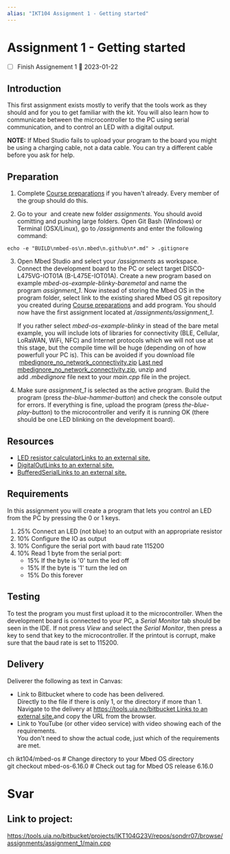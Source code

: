 ```yaml
---
alias: "IKT104 Assignment 1 - Getting started"
---
```


# Assignment 1 - Getting started
- [ ] Finish Assignement 1 📅 2023-01-22

## Introduction

This first assignment exists mostly to verify that the tools work as they should and for you to get familiar with the kit. You will also learn how to communicate between the microcontroller to the PC using serial communication, and to control an LED with a digital output.

**NOTE:** If Mbed Studio fails to upload your program to the board you might be using a charging cable, not a data cable. You can try a different cable before you ask for help.

## Preparation

1.  Complete [Course preparations](https://uia.instructure.com/courses/12507/pages/course-preparations "Course preparations") if you haven't already. Every member of the group should do this.  

2.  Go to your _<course folder>_ and create new folder _assignments_. You should avoid comitting and pushing large folders. Open Git Bash (Windows) or Terminal (OSX/Linux), go to _<course folder>/assignments_ and enter the following command: 

```
echo -e "BUILD\nmbed-os\n.mbed\n.github\n*.md" > .gitignore
```

3.  Open Mbed Studio and select your _<course folder>/assignments_ as workspace. Connect the development board to the PC or select target DISCO-L475VG-IOT01A (B-L475E-IOT01A). Create a new program based on example _mbed-os-example-blinky-baremetal_ and name the program _assignment_1_. Now instead of storing the Mbed OS in the program folder, select link to the existing shared Mbed OS git repository you created during [Course preparations](https://uia.instructure.com/courses/12507/pages/course-preparations "Course preparations") and add program. You should now have the first assignment located at _<course folder>/assignments/assignment_1_.  
      
	If you rather select _mbed-os-example-blinky_ in stead of the bare metal example, you will include lots of libraries for connectivity (BLE, Cellular, LoRaWAN, WiFi, NFC) and Internet protocols which we will not use at this stage, but the compile time will be huge (depending on of how powerfull your PC is). This can be avoided if you download file  [mbedignore_no_network_connectivity.zip](https://uia.instructure.com/courses/12507/files/2028962?wrap=1 "mbedignore_no_network_connectivity.zip") [Last ned mbedignore_no_network_connectivity.zip](https://uia.instructure.com/courses/12507/files/2028962/download?download_frd=1), unzip and add _.mbedignore_ file next to your _main.cpp_ file in the project.  
      
    
4.  Make sure _assignment_1_ is selected as the active program. Build the program (press _the-blue-hammer-button_) and check the console output for errors. If everything is fine, upload the program (press _the-blue-play-button_) to the microcontroller and verify it is running OK (there should be one LED blinking on the development board).

## Resources

-   [LED resistor calculatorLinks to an external site.](https://ledcalculator.net/)
-   [DigitalOutLinks to an external site.](https://os.mbed.com/docs/mbed-os/v6.15/apis/digitalout.html)
-   [BufferedSerialLinks to an external site.](https://os.mbed.com/docs/mbed-os/v6.15/apis/serial-uart-apis.html)

## Requirements

In this assignment you will create a program that lets you control an LED from the PC by pressing the 0 or 1 keys.

1.  25% Connect an LED (not blue) to an output with an appropriate resistor
2.  10% Configure the IO as output
3.  10% Configure the serial port with baud rate 115200
4.  10% Read 1 byte from the serial port:
    -   15% If the byte is '0' turn the led off
    -   15% If the byte is '1' turn the led on
    -   15% Do this forever

## Testing

To test the program you must first upload it to the microcontroller. When the development board is connected to your PC, a _Serial Monitor_ tab should be seen in the IDE. If not press _View_ and select the _Serial Monitor_, then press a key to send that key to the microcontroller. If the printout is corrupt, make sure that the baud rate is set to 115200. 

## Delivery

Deliverer the following as text in Canvas:

-   Link to Bitbucket where to code has been delivered.  
    Directly to the file if there is only 1, or the directory if more than 1.  
    Navigate to the delivery at [https://tools.uia.no/bitbucket Links to an external site.](https://tools.uia.no/bitbucket)and copy the URL from the browser.
-   Link to YouTube (or other video service) with video showing each of the requirements.  
    You don't need to show the actual code, just which of the requirements are met.



ch ikt104/mbed-os    # Change directory to your Mbed OS directory  
git checkout mbed-os-6.16.0   # Check out tag for Mbed OS release 6.16.0


# Svar

## Link to project:
https://tools.uia.no/bitbucket/projects/IKT104G23V/repos/sondrr07/browse/assignments/assignment_1/main.cpp


